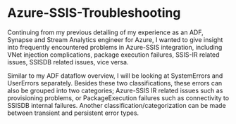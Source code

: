 # Azure-SSIS-Troubleshooting

Continuing from my previous detailing of my experience as an ADF, Synapse and Stream Analytics engineer for Azure, I wanted to give insight into frequently encountered problems in Azure-SSIS integration, including VNet injection complications, package execution failures, SSIS-IR related issues, SSISDB related issues, vice versa.

Similar to my ADF dataflow overview, I will be looking at SystemErrors and UserErrors separately. Besides these two classifications, these errors can also be grouped into two categories; Azure-SSIS IR related issues such as provisioning problems, or PackageExecution failures such as connectivity to SSISDB internal failures. Another classification/categorization can be made between transient and persistent error types.

